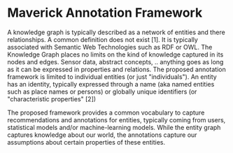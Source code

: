 # Maverick Annotation Framework

A knowledge graph is typically described as a network of entities and there relationships. A common definition does not exist [1]. It is typically associated with Semantic Web Technologies such as RDF or OWL. The Knowledge Graph places no limits on the kind of knowledge captured in its nodes and edges. Sensor data, abstract concepts, .. anything goes as long as it can be expressed in properties and relations. The proposed annotation framework is limited to individual entities (or just "individuals"). An entity has an identity, typically expressed through a name (aka named entities such as place names or persons) or globally unique identifiers (or "characteristic properties" [2])

The proposed framework provides a common vocabulary to capture recommendations and annotations for entities, typically coming from users, statistical models and/or machine-learning models. While the entity graph captures knowledge about our world, the annotations capture our assumptions about certain properties of these entities.
